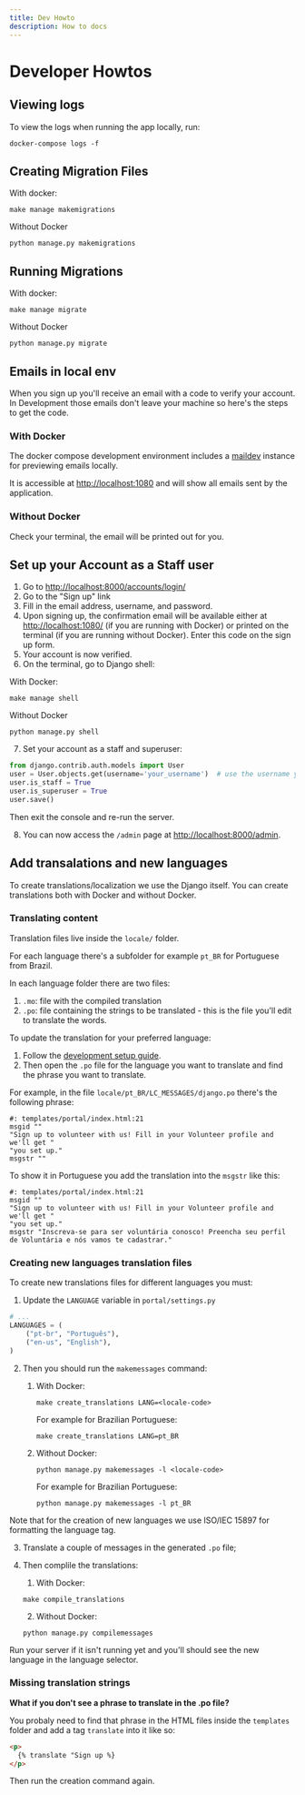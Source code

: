 ```yaml
---
title: Dev Howto
description: How to docs
---
```


# Developer Howtos

## Viewing logs

To view the logs when running the app locally, run:

```
docker-compose logs -f
```

## Creating Migration Files

With docker:

```
make manage makemigrations
```

Without Docker

```
python manage.py makemigrations
```

## Running Migrations

With docker:

```
make manage migrate
```

Without Docker

```
python manage.py migrate
```

## Emails in local env

When you sign up you'll receive an email with a code to verify your account. In Development those emails don't leave your machine so here's the steps to get the code.

### With Docker

The docker compose development environment includes a
[maildev](https://maildev.github.io/maildev/)
instance for previewing emails locally.

It is accessible at <http://localhost:1080> and will show all emails sent by the application.

### Without Docker

Check your terminal, the email will be printed out for you.

## Set up your Account as a Staff user

1. Go to <http://localhost:8000/accounts/login/>
2. Go to the "Sign up" link
3. Fill in the email address, username, and password.
4. Upon signing up, the confirmation email will be available either at <http://localhost:1080/> (if you are running with Docker) or printed on the terminal (if you are running without Docker). Enter this code on the sign up form.
5. Your account is now verified.
6. On the terminal, go to Django shell:

With Docker:

```
make manage shell
```

Without Docker

```
python manage.py shell
```

7. Set your account as a staff and superuser:

```python
from django.contrib.auth.models import User
user = User.objects.get(username='your_username')  # use the username you created above
user.is_staff = True
user.is_superuser = True
user.save()
```

Then exit the console and re-run the server.

8. You can now access the `/admin` page at <http://localhost:8000/admin>.

## Add transalations and new languages

To create translations/localization we use the Django itself. You can create translations both with Docker and without Docker.

### Translating content

Translation files live inside the `locale/` folder.

For each language there's a subfolder for example `pt_BR` for Portuguese from Brazil.

In each language folder there are two files:

1. `.mo`: file with the compiled translation
2. `.po`: file containing the strings to be translated - this is the file you'll edit to translate the words.

To update the translation for your preferred language:

1. Follow the [development setup guide](/developer/setup).
1. Then open the `.po` file for the language you want to translate and find the phrase you want to translate.

For example, in the file `locale/pt_BR/LC_MESSAGES/django.po` there's the following phrase:

```
#: templates/portal/index.html:21
msgid ""
"Sign up to volunteer with us! Fill in your Volunteer profile and we'll get "
"you set up."
msgstr ""
```

To show it in Portuguese you add the translation into the `msgstr` like this:

```
#: templates/portal/index.html:21
msgid ""
"Sign up to volunteer with us! Fill in your Volunteer profile and we'll get "
"you set up."
msgstr "Inscreva-se para ser voluntária conosco! Preencha seu perfil de Voluntária e nós vamos te cadastrar."
```

### Creating new languages translation files

To create new translations files for different languages you must:

1. Update the `LANGUAGE` variable in `portal/settings.py`

```python
# ...
LANGUAGES = (
    ("pt-br", "Português"),
    ("en-us", "English"),
)
```

2. Then you should run the `makemessages` command:
    1. With Docker:
        ```
        make create_translations LANG=<locale-code>
        ```

        For example for Brazilian Portuguese:

        ```
        make create_translations LANG=pt_BR
        ```

    2. Without Docker:
        ```
        python manage.py makemessages -l <locale-code>
        ```

        For example for Brazilian Portuguese:

        ```
        python manage.py makemessages -l pt_BR
        ```

Note that for the creation of new languages we use ISO/IEC 15897 for formatting the language tag.

3. Translate a couple of messages in the generated `.po` file;

4. Then complile the translations:
    1. With Docker:
    ```
    make compile_translations
    ```

    2. Without Docker:
    ```
    python manage.py compilemessages
    ```


Run your server if it isn't running yet and you'll should see the new language in the language selector.


### Missing translation strings

**What if you don't see a phrase to translate in the .po file?**

You probaly need to find that phrase in the HTML files inside the `templates` folder and add a tag `translate` into it like so:

```html
<p>
  {% translate "Sign up %}
</p>
```

Then run the creation command again.
